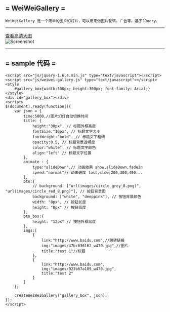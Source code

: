 = WeiWeiGallery =
----

    WeiWeiGallery 是一个简单的图片幻灯片，可以用来做图片轮转，广告等。基于JQuery。

----
[查看高清大图](http://dl.iteye.com/upload/picture/pic/120986/2a52c22d-8652-343d-82a2-d7791a55ea91.png)    
![Screenshot](http://dl.iteye.com/upload/picture/pic/120986/2a52c22d-8652-343d-82a2-d7791a55ea91.png)

----
= sample 代码 =
----    
    <script src="js/jquery-1.6.4.min.js" type="text/javascript"></script> 
    <script src="js/weiwei-gallery.js" type="text/javascript"></script> 
    <style
    	#gallery_box{width:500px; height:300px; font-family: Arial;}	
    </style>
    <div id="gallery_box"></div>
    <script>
    $(document).ready(function(){
    	var json = {
    		time:5000,//图片幻灯自动切换时间
    		title: {
    			height:"30px", // 标题外框高度
    			fontSize:"16px", // 标题文字大小
    			fontWeight:"bold", // 标题文字粗细
    			opacity:0.5, // 标题背景透明度
    			color:"white", // 标题文字颜色
    			align:"left" // 标题文字位置
    		},
    		animate : {
    			type:"slideDown",// 动画效果 show,slideDown,fadeIn
    			speed:"normal"// 动画速度 fast,slow,200,300,400...
    		},
    		btn:{
    			// background: ["url(images/circle_grey_8.png)", "url(images/circle_red_8.png)"], // 按钮背景图
    			background: ["white", "deeppink"], // 按钮背景颜色
    			width: "8px", // 按钮长度
    			height: "8px" // 按钮高度
    		},
    		btn_box:{
    			height: "12px" // 按钮外框高度
    		},
    		imgs:[
    			{
    				link:"http://www.baidu.com",//跳转链接
    				img:"images/47bc636162_w470.jpg",//图片
    				title:"test 1"//标题
    			},
    			{
    				link:"http://www.baidu.com",
    				img:"images/923b67a189_w470.jpg",
    				title:"test 2"
    			}
    		]
    	};
    	
    	createWeiWeiGallery("gallery_box", json);
    });
    </script>
    

